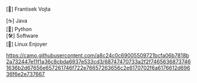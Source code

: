 [👋] Frantisek Vojta

[☕] Java           
[🐍] Python        
[🛠️] Software           
[🐧] Linux Enjoyer       

https://camo.githubusercontent.com/a8c24c0c69005509721bcfa06b7818b2a732447e11f1a36c8cbda6937e533cd3/68747470733a2f2f74656368737461636b2d67656e657261746f722e76657263656c2e6170702f6a6176612d69636f6e2e737667
